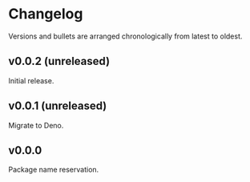 # Changelog

Versions and bullets are arranged chronologically from latest to oldest.

## v0.0.2 (unreleased)

Initial release.

## v0.0.1 (unreleased)

Migrate to Deno.

## v0.0.0

Package name reservation.
